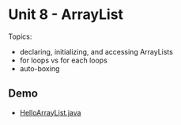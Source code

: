 # Unit 8 - ArrayList

Topics:
- declaring, initializing, and accessing ArrayLists
- for loops vs for each loops
- auto-boxing

## Demo

- <a href="../unit8_demo/HelloArrayList.java">HelloArrayList.java</a>

